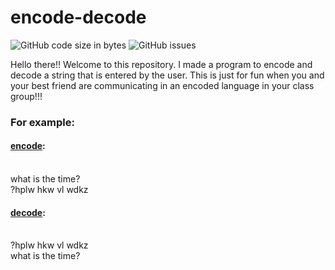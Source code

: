 # encode-decode

![GitHub code size in bytes](https://img.shields.io/github/languages/code-size/voyager2005/encode-decode?logo=Github&style=plastic)
![GitHub issues](https://img.shields.io/github/issues/voyager2005/encode-decode?logo=Github&style=plastic)

Hello there!!
Welcome to this repository. I made a program to encode and decode a string that is entered by the user. 
This is just for fun when you and your best friend are communicating in an encoded language in your class group!!!
<br />
### For example:
#### [encode]: 
<br />what is the time?
<br />?hplw hkw vl wdkz
<br />
#### [decode]:
<br />?hplw hkw vl wdkz
<br />what is the time?

[encode]: https://github.com/voyager2005/encode-decode/blob/main/encode.java
[decode]: https://github.com/voyager2005/encode-decode/blob/main/decode.java
